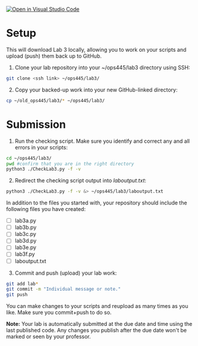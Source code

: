 [![Open in Visual Studio Code](https://classroom.github.com/assets/open-in-vscode-718a45dd9cf7e7f842a935f5ebbe5719a5e09af4491e668f4dbf3b35d5cca122.svg)](https://classroom.github.com/online_ide?assignment_repo_id=15173618&assignment_repo_type=AssignmentRepo)
# Setup
This will download Lab 3 locally, allowing you to work on your scripts and upload (push) them back up to GitHub.

1. Clone your lab repository into your ~/ops445/lab3 directory using SSH:
```bash
git clone <ssh link> ~/ops445/lab3/
```
2. Copy your backed-up work into your new GitHub-linked directory:
```bash
cp ~/old_ops445/lab3/* ~/ops445/lab3/
```

# Submission
1. Run the checking script. Make sure you identify and correct any and all errors in your scripts:
```bash
cd ~/ops445/lab3/
pwd #confirm that you are in the right directory
python3 ./CheckLab3.py -f -v
```
2. Redirect the checking script output into *laboutput.txt*:
```bash
python3 ./CheckLab3.py -f -v &> ~/ops445/lab3/laboutput.txt
```

In addition to the files you started with, your repository should include the
following files you have created:

- [ ] lab3a.py
- [ ] lab3b.py
- [ ] lab3c.py
- [ ] lab3d.py
- [ ] lab3e.py
- [ ] lab3f.py
- [ ] laboutput.txt 

3. Commit and push (upload) your lab work:
```bash
git add lab*
git commit -m "Individual message or note."
git push
```

You can make changes to your scripts and reupload as many times as you like. Make sure you commit+push to do so.

**Note:** Your lab is automatically submitted at the due date and time using the last published code. Any changes you publish after the due date won't be marked or seen by your professor.
